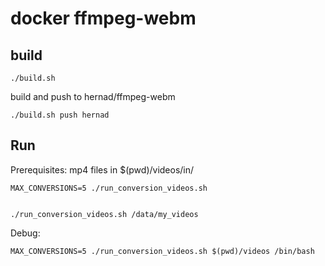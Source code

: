 # docker ffmpeg-webm


## build

    ./build.sh


build and push to hernad/ffmpeg-webm

    ./build.sh push hernad

## Run


Prerequisites: mp4 files in $(pwd)/videos/in/


    MAX_CONVERSIONS=5 ./run_conversion_videos.sh
    

    ./run_conversion_videos.sh /data/my_videos


Debug:

    MAX_CONVERSIONS=5 ./run_conversion_videos.sh $(pwd)/videos /bin/bash


